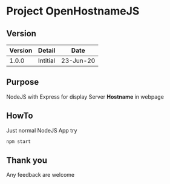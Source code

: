Project OpenHostnameJS
=

Version 
-

Version|Detail|Date
---|---|---
1.0.0|Intitial|23-Jun-20


Purpose 
-

NodeJS with Express for display Server __Hostname__ in webpage 

HowTo
-
Just normal NodeJS App  try 
```sh
npm start 
```

Thank you 
-

Any feedback are welcome